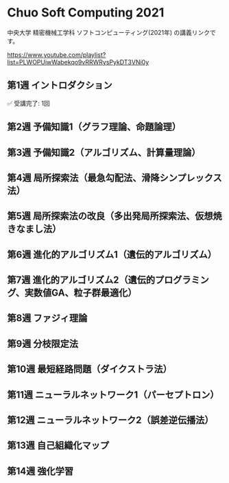 # Chuo Soft Computing 2021

中央大学 精密機械工学科 ソフトコンピューティング(2021年) の講義リンクです。  

https://www.youtube.com/playlist?list=PLWOPUiwWabekqo9vRRWRysPykDT3VNi0y  


## 第1週 イントロダクション

✅ 受講完了: 1回  


## 第2週 予備知識1（グラフ理論、命題論理）


## 第3週 予備知識2（アルゴリズム、計算量理論）


## 第4週 局所探索法（最急勾配法、滑降シンプレックス法）


## 第5週 局所探索法の改良（多出発局所探索法、仮想焼きなまし法）


## 第6週 進化的アルゴリズム1（遺伝的アルゴリズム）


## 第7週 進化的アルゴリズム2（遺伝的プログラミング、実数値GA、粒子群最適化）


## 第8週 ファジィ理論


## 第9週 分枝限定法


## 第10週 最短経路問題（ダイクストラ法）


## 第11週 ニューラルネットワーク1（パーセプトロン）


## 第12週 ニューラルネットワーク2（誤差逆伝播法）


## 第13週 自己組織化マップ


## 第14週 強化学習

